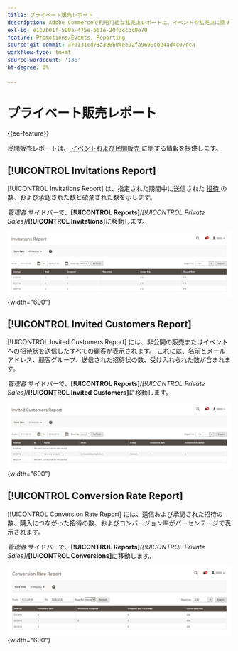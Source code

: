 ```yaml
---
title: プライベート販売レポート
description: Adobe Commerceで利用可能な私売上レポートは、イベントや私売上に関する有用な情報を提供します。
exl-id: e1c2b01f-500a-475e-b61e-20f3ccbc0e70
feature: Promotions/Events, Reporting
source-git-commit: 370131cd73a320b04ee92fa9609cb24ad4c07eca
workflow-type: tm+mt
source-wordcount: '136'
ht-degree: 0%

---
```


# プライベート販売レポート

{{ee-feature}}

民間販売レポートは、[ イベントおよび民間販売 ](../merchandising-promotions/events-private-sales.md) に関する情報を提供します。

## [!UICONTROL Invitations Report]

[!UICONTROL Invitations Report] は、指定された期間中に送信された [ 招待 ](../merchandising-promotions/invitations.md) の数、および承認された数と破棄された数を示します。

_管理者_ サイドバーで、**[!UICONTROL Reports]**/_[!UICONTROL Private Sales]_/**[!UICONTROL Invitations]**&#x200B;に移動します。

![ 招待状の報告 ](./assets/private-sales-invitations.png){width="600"}

## [!UICONTROL Invited Customers Report]

[!UICONTROL Invited Customers Report] には、非公開の販売またはイベントへの招待状を送信したすべての顧客が表示されます。 これには、名前とメールアドレス、顧客グループ、送信された招待状の数、受け入れられた数が含まれます。

_管理者_ サイドバーで、**[!UICONTROL Reports]**/_[!UICONTROL Private Sales]_/**[!UICONTROL Invited Customers]**&#x200B;に移動します。

![ 招待顧客レポート ](./assets/private-sales-invited-customers.png){width="600"}

## [!UICONTROL Conversion Rate Report]

[!UICONTROL Conversion Rate Report] には、送信および承認された招待の数、購入につながった招待の数、およびコンバージョン率がパーセンテージで表示されます。

_管理者_ サイドバーで、**[!UICONTROL Reports]**/_[!UICONTROL Private Sales]_/**[!UICONTROL Conversions]**&#x200B;に移動します。

![ コンバージョン率レポート ](./assets/private-sales-conversions.png){width="600"}
